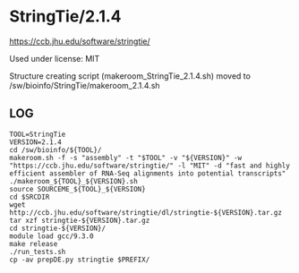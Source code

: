 StringTie/2.1.4
===============

<https://ccb.jhu.edu/software/stringtie/>

Used under license:
MIT

Structure creating script (makeroom_StringTie_2.1.4.sh) moved to /sw/bioinfo/StringTie/makeroom_2.1.4.sh

LOG
---

    TOOL=StringTie
    VERSION=2.1.4
    cd /sw/bioinfo/${TOOL}/
    makeroom.sh -f -s "assembly" -t "$TOOL" -v "${VERSION}" -w "https://ccb.jhu.edu/software/stringtie/" -l "MIT" -d "fast and highly efficient assembler of RNA-Seq alignments into potential transcripts"
    ./makeroom_${TOOL}_${VERSION}.sh 
    source SOURCEME_${TOOL}_${VERSION} 
    cd $SRCDIR
    wget http://ccb.jhu.edu/software/stringtie/dl/stringtie-${VERSION}.tar.gz
    tar xzf stringtie-${VERSION}.tar.gz 
    cd stringtie-${VERSION}/
    module load gcc/9.3.0
    make release
    ./run_tests.sh 
    cp -av prepDE.py stringtie $PREFIX/
